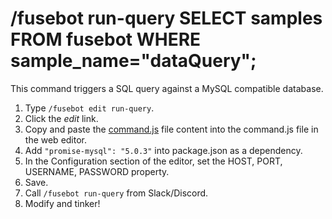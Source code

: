 # /fusebot run-query SELECT samples FROM fusebot WHERE sample_name="dataQuery";

This command triggers a SQL query against a MySQL compatible database.

1. Type `/fusebot edit run-query`.
2. Click the _edit_ link.
3. Copy and paste the [command.js](command.js) file content into the command.js file in the web editor.
4. Add `"promise-mysql": "5.0.3"` into package.json as a dependency.
5. In the Configuration section of the editor, set the HOST, PORT, USERNAME, PASSWORD property.
6. Save.
7. Call `/fusebot run-query` from Slack/Discord.
8. Modify and tinker!
